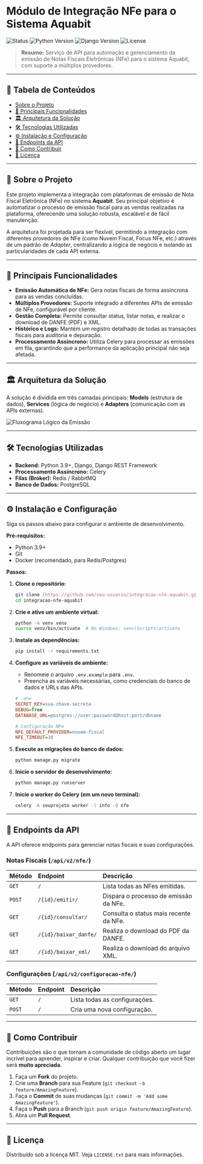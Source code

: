 # Módulo de Integração NFe para o Sistema Aquabit

![Status](https://img.shields.io/badge/status-em%20desenvolvimento-blue)
![Python Version](https://img.shields.io/badge/python-3.9+-blue?logo=python&logoColor=white)
![Django Version](https://img.shields.io/badge/django-4.x-green?logo=django&logoColor=white)
![License](https://img.shields.io/badge/license-MIT-green)

> **Resumo:** Serviço de API para automação e gerenciamento da emissão de Notas Fiscais Eletrônicas (NFe) para o sistema Aquabit, com suporte a múltiplos provedores.

---

## 📖 Tabela de Conteúdos

* [Sobre o Projeto](#-sobre-o-projeto)
* [🚀 Principais Funcionalidades](#-principais-funcionalidades)
* [🏛️ Arquitetura da Solução](#️-arquitetura-da-solução)
* [🛠️ Tecnologias Utilizadas](#️-tecnologias-utilizadas)
* [⚙️ Instalação e Configuração](#️-instalação-e-configuração)
* [🔌 Endpoints da API](#-endpoints-da-api)
* [🤝 Como Contribuir](#-como-contribuir)
* [📄 Licença](#-licença)

---

## 📝 Sobre o Projeto

Este projeto implementa a integração com plataformas de emissão de Nota Fiscal Eletrônica (NFe) no sistema **Aquabit**. Seu principal objetivo é automatizar o processo de emissão fiscal para as vendas realizadas na plataforma, oferecendo uma solução robusta, escalável e de fácil manutenção.

A arquitetura foi projetada para ser flexível, permitindo a integração com diferentes provedores de NFe (como Nuvem Fiscal, Focus NFe, etc.) através de um padrão de *Adapter*, centralizando a lógica de negócio e isolando as particularidades de cada API externa.

---

## 🚀 Principais Funcionalidades

* **Emissão Automática de NFe:** Gera notas fiscais de forma assíncrona para as vendas concluídas.
* **Múltiplos Provedores:** Suporte integrado a diferentes APIs de emissão de NFe, configurável por cliente.
* **Gestão Completa:** Permite consultar status, listar notas, e realizar o download de DANFE (PDF) e XML.
* **Histórico e Logs:** Mantém um registro detalhado de todas as transações fiscais para auditoria e depuração.
* **Processamento Assíncrono:** Utiliza Celery para processar as emissões em fila, garantindo que a performance da aplicação principal não seja afetada.

---

## 🏛️ Arquitetura da Solução

A solução é dividida em três camadas principais: **Models** (estrutura de dados), **Services** (lógica de negócio) e **Adapters** (comunicação com as APIs externas).

![Fluxograma Lógico da Emissão](https://mermaid.ink/img/pako:eNplk89uwjAQxl_F8xStAyoQkKoqVUJVetAFK27hSAybBHYqlYrw7p1QqbRSfMv-f2Z-zFtaWJvTAiE1O-3mBQq-8K11gq8a4kS03cTjI1H2G35F-C63uB-bJ0N4-u1xM1d-wJ1n5R-76q0cR9Qp_0B27qS3X08Vz9q1g9Lwz_1T8gQ-3r5m18v6cGYsW1eK2jV1g6L3rN3Vz7lX6sB_t-6f1OexY8u-rQe-rC2s_x6Wn_P36C_Y90xM5N44tY_b84N14WjWf-6kI4vV955H805d2iU8f8N6rM6k-2T6YjT4K1qWJ6c4b2w2x-2XqYn9m-T8tqDdpT6e5j6RhtjV_rYk5Q2W1l1l-j6uF2sL7X5QyFv01h3tV3V121Uf7Fw-9l1p11B8VlJ-tI0kYfF9r_W4p4x0L36n5d0lJmO381oD24_dK2M1-c6oN8n4G8t-X0QzFf1D_M7u-9f8R_jH0Pq_9Q9W1d-fM)

---

## 🛠️ Tecnologias Utilizadas

* **Backend:** Python 3.9+, Django, Django REST Framework
* **Processamento Assíncrono:** Celery
* **Filas (Broker):** Redis / RabbitMQ
* **Banco de Dados:** PostgreSQL

---

## ⚙️ Instalação e Configuração

Siga os passos abaixo para configurar o ambiente de desenvolvimento.

**Pré-requisitos:**
* Python 3.9+
* Git
* Docker (recomendado, para Redis/Postgres)

**Passos:**

1.  **Clone o repositório:**
    ```bash
    git clone [https://github.com/seu-usuario/integracao-nfe-aquabit.git](https://github.com/seu-usuario/integracao-nfe-aquabit.git)
    cd integracao-nfe-aquabit
    ```

2.  **Crie e ative um ambiente virtual:**
    ```bash
    python -m venv venv
    source venv/bin/activate  # No Windows: venv\Scripts\activate
    ```

3.  **Instale as dependências:**
    ```bash
    pip install -r requirements.txt
    ```

4.  **Configure as variáveis de ambiente:**
    * Renomeie o arquivo `.env.example` para `.env`.
    * Preencha as variáveis necessárias, como credenciais do banco de dados e URLs das APIs.
    ```ini
    # .env
    SECRET_KEY=sua-chave-secreta
    DEBUG=True
    DATABASE_URL=postgres://user:password@host:port/dbname

    # Configuração NFe
    NFE_DEFAULT_PROVIDER=nuvem-fiscal
    NFE_TIMEOUT=30
    ```

5.  **Execute as migrações do banco de dados:**
    ```bash
    python manage.py migrate
    ```

6.  **Inicie o servidor de desenvolvimento:**
    ```bash
    python manage.py runserver
    ```

7.  **Inicie o worker do Celery (em um novo terminal):**
    ```bash
    celery -A seuprojeto worker -l info -Q nfe
    ```

---

## 🔌 Endpoints da API

A API oferece endpoints para gerenciar notas fiscais e suas configurações.

### Notas Fiscais (`/api/v2/nfe/`)

| Método | Endpoint                | Descrição                               |
| :----- | :---------------------- | :-------------------------------------- |
| `GET`  | `/`                       | Lista todas as NFes emitidas.           |
| `POST` | `/{id}/emitir/`           | Dispara o processo de emissão da NFe.   |
| `GET`  | `/{id}/consultar/`        | Consulta o status mais recente da NFe.  |
| `GET`  | `/{id}/baixar_danfe/`     | Realiza o download do PDF da DANFE.     |
| `GET`  | `/{id}/baixar_xml/`       | Realiza o download do arquivo XML.      |

### Configurações (`/api/v2/configuracao-nfe/`)

| Método | Endpoint | Descrição                               |
| :----- | :------- | :-------------------------------------- |
| `GET`  | `/`        | Lista todas as configurações.         |
| `POST` | `/`        | Cria uma nova configuração.           |

---

## 🤝 Como Contribuir

Contribuições são o que tornam a comunidade de código aberto um lugar incrível para aprender, inspirar e criar. Qualquer contribuição que você fizer será **muito apreciada**.

1.  Faça um **Fork** do projeto.
2.  Crie uma **Branch** para sua Feature (`git checkout -b feature/AmazingFeature`).
3.  Faça o **Commit** de suas mudanças (`git commit -m 'Add some AmazingFeature'`).
4.  Faça o **Push** para a Branch (`git push origin feature/AmazingFeature`).
5.  Abra um **Pull Request**.

---

## 📄 Licença

Distribuído sob a licença MIT. Veja `LICENSE.txt` para mais informações.